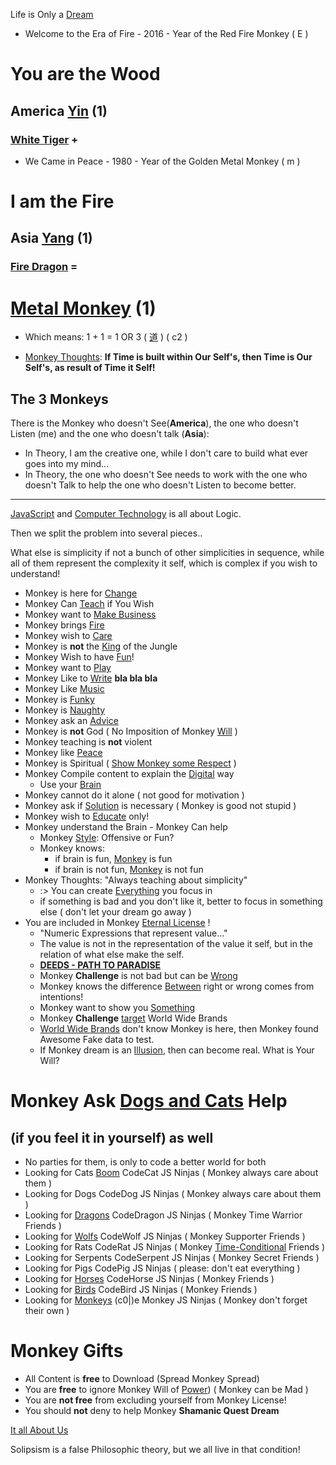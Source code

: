 Life is Only a [Dream](https://art.odicforcesounds.com/pages/Data/Audio/Galactic_Signature/tracks/04_It_Was_Only_a_Dream/index.html)

- Welcome to the Era of Fire - 2016 - Year of the Red Fire Monkey ( E )

# You are the Wood

## America [Yin](https://art.odicforcesounds.com/pages/Data/Audio/Dao_Touch/tracks/01_Ring_of_Fire_Yin/index.html) (1)

### [White Tiger](./letters/Tiger_America.md) **+**

- We Came in Peace - 1980 - Year of the Golden Metal Monkey ( m )

# I am the Fire

## Asia [Yang](https://art.odicforcesounds.com/pages/Data/Audio/Dao_Touch/tracks//02_Ring_of_Fire_Yang/index.html) (1)

### [Fire Dragon](./letters/Dragon_Asia.md) **=**

# [Metal Monkey](https://art.odicforcesounds.com/pages/Data/Audio/Shamanic_Quest_Dream/tracks/09_Wood_Fire/index.html) (1)

- Which means: 1 + 1 = 1 OR 3 ( [道](https://art.odicforcesounds.com/pages/YinYang/Dao/index.html) ) ( c2 )

- [Monkey Thoughts](./textos/README.md): **If Time is built within Our Self's, then Time is Our Self's, as result of Time it Self!**

## The 3 Monkeys

There is the Monkey who doesn't See(<b>America</b>), the one who doesn't Listen (me) and the one who doesn't talk (<b>Asia</b>):

- In Theory, I am the creative one, while I don't care to build what ever goes into my mind...
- In Theory, the one who doesn't See needs to work with the one who doesn't Talk to help the one who doesn't Listen to become better.

---

[JavaScript](https://art.odicforcesounds.com/pages/Data/Audio/Spiritual_Algorithmic/tracks/04_Into_the_World_of_JavaScript/index.html) and [Computer Technology](https://art.odicforcesounds.com/pages/Data/Audio/Noise_Frequency/tracks/11_Just_a_Technical_Skill_Set/index.html) is all about Logic.

Then we split the problem into several pieces..

What else is simplicity if not a bunch of other simplicities in sequence, while all of them represent the complexity it self, which is complex if you wish to understand!

- Monkey is here for [Change](https://art.odicforcesounds.com/pages/Data/Audio/Galactic_Signature/tracks/02_We_Are_Here_for_Change/index.html)
- Monkey Can [Teach](https://art.odicforcesounds.com/pages/Data/Audio/Shamanic_Quest_Dream/tracks/11_Crafting_new_Generations/index.html) if You Wish
- Monkey want to [Make Business](https://art.odicforcesounds.com/pages/Data/Audio/Shamanic_Quest_Dream/tracks/04_Lets_make_Business/index.html)
- Monkey brings [Fire](https://art.odicforcesounds.com/pages/Data/Audio/Shamanic_Quest_Dream/tracks/02_We_Bring_Fire/index.html)
- Monkey wish to [Care](https://art.odicforcesounds.com/pages/Data/Audio/The_Unpredictable_Change/tracks/06_Care_us_and_we_will_care_you/index.html)
- Monkey is **not** the [King](https://art.odicforcesounds.com/pages/OscarFM/index.html) of the Jungle
- Monkey Wish to have [Fun](https://art.odicforcesounds.com/pages/Data/Audio/The_Long_Road/tracks/04_Dont_Take_us_Seriously/index.html)!
- Monkey want to [Play](https://art.odicforcesounds.com/pages/Data/Audio/Signals_of_Time/tracks/06_Well_Played/index.html)
- Monkey Like to [Write](./MANIFEST.md) **bla bla bla**
- Monkey Like [Music](https://art.odicforcesounds.com/pages/Data/Audio/Shamanic_Quest_Dream/tracks/22_Do_Music/index.html)
- Monkey is [Funky](https://art.odicforcesounds.com/pages/Data/Audio/Only_Tributes/tracks/14_Funky/index.html)
- Monkey is [Naughty](https://art.odicforcesounds.com/pages/Data/Audio/Only_Tributes/tracks/03_Bruce_Lee/index.html)
- Monkey ask an [Advice](https://art.odicforcesounds.com/pages/Data/Audio/Galactic_Signature/tracks/05_Ask_an_Advice/index.html)
- Monkey is **not** God ( No Imposition of Monkey [Will]() )
- Monkey teaching is **not** violent
- Monkey like [Peace](https://art.odicforcesounds.com/pages/Data/Audio/Emotional_Signals/tracks/01_We_Came_in_Peace/index.html)
- Monkey is Spiritual ( [Show Monkey some Respect](https://art.odicforcesounds.com/pages/Data/Audio/Eternal_Delay/tracks/04_Show_us_some_Respect_Warning/index.html) )
- Monkey Compile content to explain the [Digital](https://art.odicforcesounds.com/pages/Data/Audio/Path_Of_Shields/tracks/14_Digital_Perspective/index.html) way
  - Use your [Brain](https://art.odicforcesounds.com/pages/Data/Audio/Shamanic_Quest_Dream/tracks/18_Brain_Chilout/index.html)
- Monkey cannot do it alone ( not good for motivation )
- Monkey ask if [Solution](./World-Cleaner.md) is necessary ( Monkey is good not stupid )
- Monkey wish to [Educate](https://art.odicforcesounds.com/pages/Data/Audio/Signals_of_Time/tracks/08_Genius_Monkey_Style/index.html) only!
- Monkey understand the Brain - Monkey Can help
  - Monkey [Style](https://art.odicforcesounds.com/pages/Data/Audio/Shamanic_Quest_Dream/tracks/29_Style/index.html): Offensive or Fun?
  - Monkey knows:
    - if brain is fun, [Monkey](https://art.odicforcesounds.com/pages/Data/Audio/Shamanic_Quest_Dream/tracks/12_Set_us_Free/index.html) is fun
    - if brain is not fun, [Monkey](https://art.odicforcesounds.com/pages/Data/Audio/Path_Of_Shields/tracks/05_Fire_Eyes_Metal_Soul/index.html) is not fun
- Monkey Thoughts: "Always teaching about simplicity"
  - :> You can create [Everything](https://art.odicforcesounds.com/pages/Data/Audio/Shamanic_Quest_Dream/tracks/27_Absolute/index.html) you focus in
  - if something is bad and you don't like it, better to focus in something else ( don't let your dream go away )
- You are included in Monkey [Eternal License](https://art.odicforcesounds.com/pages/License/index.html) !
  - "Numeric Expressions that represent value..."
  - The value is not in the representation of the value it self, but in the relation of what else make the self.
  - **[DEEDS - PATH TO PARADISE](https://art.odicforcesounds.com/pages/Data/Audio/Shamanic_Quest_Dream/tracks/13_Deeds_Path_to_Paradise/index.html)**
  - Monkey **Challenge** is not bad but can be [Wrong](https://art.odicforcesounds.com/pages/Data/Audio/Noise_Frequency/tracks/04_Not_Bad_Wrong/index.html)
  - Monkey knows the difference [Between](https://art.odicforcesounds.com/pages/Data/Audio/Noise_Frequency/tracks/02_Between_Us_Image_and_Sound/index.html) right or wrong comes from intentions!
  - Monkey want to show you [Something](https://art.odicforcesounds.com/pages/Data/Audio/The_Unpredictable_Change/tracks/03_Show_You_Something/index.html)
  - Monkey **Challenge** [target](https://art.odicforcesounds.com/pages/Data/Audio/Only_Tributes/tracks/08_V_Euclidean_Space/index.html) World Wide Brands
  - [World Wide Brands](https://art.odicforcesounds.com/pages/Data/Audio/The_Unpredictable_Change/tracks/08_Mission_World_wide_Target/index.html) don't know Monkey is here, then Monkey found Awesome Fake data to test. 
  - If Monkey dream is an [Illusion](https://art.odicforcesounds.com/pages/Data/Audio/Path_Of_Shields/tracks/10_Myth_illusion_Memories/index.html), then can become real. What is Your Will?

# Monkey Ask [Dogs and Cats](https://art.odicforcesounds.com/pages/Data/Audio/Only_Tributes/tracks/01_Dogs_Like_to_Dance/index.html) Help

## (if you feel it in yourself) as well

- No parties for them, is only to code a better world for both
- Looking for Cats [Boom](https://art.odicforcesounds.com/pages/YinYang/BoomCat/index.html) CodeCat JS Ninjas ( Monkey always care about them )
- Looking for Dogs CodeDog JS Ninjas ( Monkey always care about them )
- Looking for [Dragons](https://art.odicforcesounds.com/pages/Data/Audio/Path_Of_Shields/tracks/25_The_Dragon/) CodeDragon JS Ninjas ( Monkey Time Warrior Friends )
- Looking for [Wolfs](https://art.odicforcesounds.com/pages/Data/Audio/Shamanic_Quest_Dream/tracks/03_Walking_with_the_River/index.html) CodeWolf JS Ninjas ( Monkey Supporter Friends )
- Looking for Rats CodeRat JS Ninjas ( Monkey [Time-Conditional](https://art.odicforcesounds.com/pages/YinYang/YY/index.html) Friends )
- Looking for Serpents CodeSerpent JS Ninjas ( Monkey Secret Friends )
- Looking for Pigs CodePig JS Ninjas ( please: don't eat everything )
- Looking for [Horses](https://art.odicforcesounds.com/pages/Data/Audio/Visions_of_Thor/tracks/02_Water_Horses_Woman_Freedom/index.html) CodeHorse JS Ninjas ( Monkey Friends )
- Looking for [Birds](https://art.odicforcesounds.com/pages/Data/Audio/Dao_Expression/tracks/09_Birds_of_Fire/index.html) CodeBird JS Ninjas ( Monkey Friends )
- Looking for [Monkeys](https://art.odicforcesounds.com/pages/Data/Audio/Dao_Expression/tracks/06_Eyes_On_You/index.html) (c0|)e Monkey JS Ninjas ( Monkey don't forget their own )

# Monkey Gifts

- All Content is **free** to Download (Spread Monkey Spread)
- You are **free** to ignore Monkey Will of [Power](https://art.odicforcesounds.com/pages/Data/Audio/Path_Of_Shields/tracks/04_Money_is_no_Power/index.html)) ( Monkey can be Mad )
- You are **not free** from excluding yourself from Monkey License!
- You should **not** deny to help Monkey **Shamanic Quest Dream**

[It all About Us](https://art.odicforcesounds.com/pages/Data/Audio/Shamanic_Quest_Dream/tracks/08_Its_all_about_us/index.html)

Solipsism is a false Philosophic theory, but we all live in that condition!
